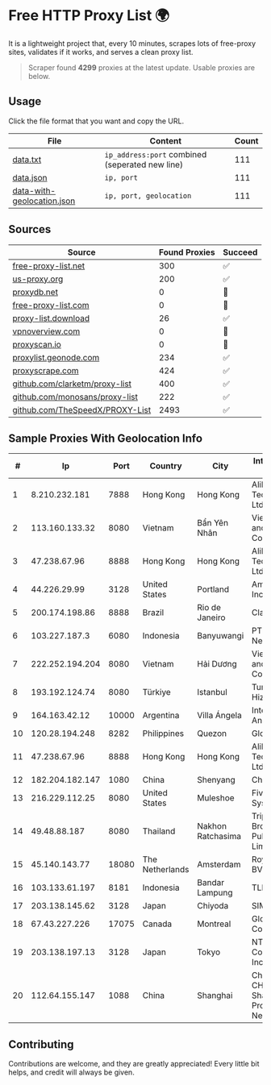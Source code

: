 
# Free HTTP Proxy List 🌍

It is a lightweight project that, every 10 minutes, scrapes lots of free-proxy sites, validates if it works, and serves a clean proxy list.


> Scraper found **4299** proxies at the latest update. Usable proxies are below.

## Usage

Click the file format that you want and copy the URL.


|File|Content|Count|
|----|-------|-----|
|[data.txt](https://raw.githubusercontent.com/themiralay/Proxy-List-World/master/data.txt)|`ip_address:port` combined (seperated new line)|111|
|[data.json](https://raw.githubusercontent.com/themiralay/Proxy-List-World/master/data.json)|`ip, port`|111|
|[data-with-geolocation.json](https://raw.githubusercontent.com/themiralay/Proxy-List-World/master/data-with-geolocation.json)|`ip, port, geolocation`|111|

## Sources

|Source|Found Proxies|Succeed|
|------|-------------|-------|
|[free-proxy-list.net](https://free-proxy-list.net)|300|✅|
|[us-proxy.org](https://www.us-proxy.org)|200|✅|
|[proxydb.net](http://proxydb.net)|0|🚫|
|[free-proxy-list.com](https://free-proxy-list.com/?page=&port=&type%5B%5D=http&type%5B%5D=https&up_time=0&search=Search)|0|🚫|
|[proxy-list.download](https://www.proxy-list.download/HTTP)|26|✅|
|[vpnoverview.com](https://vpnoverview.com/privacy/anonymous-browsing/free-proxy-servers)|0|🚫|
|[proxyscan.io](https://www.proxyscan.io)|0|🚫|
|[proxylist.geonode.com](https://proxylist.geonode.com/api/proxy-list?limit=300&page=1&sort_by=lastChecked&sort_type=desc&protocols=http,https)|234|✅|
|[proxyscrape.com](https://api.proxyscrape.com/v2/?request=displayproxies&protocol=http&timeout=10000&country=all&ssl=all&anonymity=all)|424|✅|
|[github.com/clarketm/proxy-list](https://raw.githubusercontent.com/clarketm/proxy-list/master/proxy-list-raw.txt)|400|✅|
|[github.com/monosans/proxy-list](https://raw.githubusercontent.com/monosans/proxy-list/main/proxies/http.txt)|222|✅|
|[github.com/TheSpeedX/PROXY-List](https://raw.githubusercontent.com/TheSpeedX/PROXY-List/master/http.txt)|2493|✅|


## Sample Proxies With Geolocation Info

|#|Ip|Port|Country|City|Internet Service Provider|
|-|--|----|-------|----|-------------------------|
|1|8.210.232.181|7888|Hong Kong|Hong Kong|Alibaba (US) Technology Co., Ltd.|
|2|113.160.133.32|8080|Vietnam|Bẩn Yên Nhân|VietNam Post and Telecom Corporation|
|3|47.238.67.96|8888|Hong Kong|Hong Kong|Alibaba (US) Technology Co., Ltd.|
|4|44.226.29.99|3128|United States|Portland|Amazon.com, Inc.|
|5|200.174.198.86|8888|Brazil|Rio de Janeiro|Claro S.A|
|6|103.227.187.3|6080|Indonesia|Banyuwangi|PT Master Star Network|
|7|222.252.194.204|8080|Vietnam|Hải Dương|VietNam Post and Telecom Corporation|
|8|193.192.124.74|8080|Türkiye|Istanbul|TurkNet Iletisim Hizmetleri A.S.|
|9|164.163.42.12|10000|Argentina|Villa Ángela|Interret Villa Angela SRL|
|10|120.28.194.248|8282|Philippines|Quezon|Globe Telecom|
|11|47.238.67.96|8888|Hong Kong|Hong Kong|Alibaba (US) Technology Co., Ltd.|
|12|182.204.182.147|1080|China|Shenyang|Chinanet|
|13|216.229.112.25|8080|United States|Muleshoe|Five Area Systems, LLC|
|14|49.48.88.187|8080|Thailand|Nakhon Ratchasima|Triple T Broadband Public Company Limited|
|15|45.140.143.77|18080|The Netherlands|Amsterdam|RoyaleHosting BV|
|16|103.133.61.197|8181|Indonesia|Bandar Lampung|TLINK|
|17|203.138.145.62|3128|Japan|Chiyoda|SIMPLEIA|
|18|67.43.227.226|17075|Canada|Montreal|GloboTech Communications|
|19|203.138.197.13|3128|Japan|Tokyo|NTT PC Communications, Inc.|
|20|112.64.155.147|1088|China|Shanghai|China Unicom CHINA169 Shanghai Province Network|



## Contributing

Contributions are welcome, and they are greatly appreciated! Every
little bit helps, and credit will always be given.

